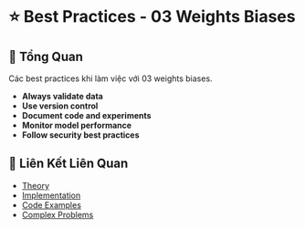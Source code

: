 # ⭐ Best Practices - 03 Weights Biases

## 🎯 Tổng Quan

Các best practices khi làm việc với 03 weights biases.

- **Always validate data**
- **Use version control**
- **Document code and experiments**
- **Monitor model performance**
- **Follow security best practices**

## 🔗 Liên Kết Liên Quan

- [Theory](./THEORY_03_weights_biases.md)
- [Implementation](./IMPLEMENTATION_03_weights_biases.md)
- [Code Examples](./CODE_EXAMPLES_03_weights_biases.md)
- [Complex Problems](./COMPLEX_PROBLEMS.md)
